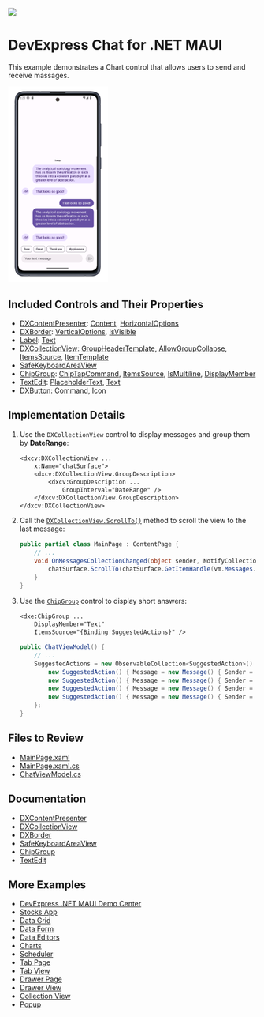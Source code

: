 <!-- default badges list -->
[![](https://img.shields.io/badge/📖_How_to_use_DevExpress_Examples-e9f6fc?style=flat-square)](https://docs.devexpress.com/GeneralInformation/403183)
<!-- default badges end -->

# DevExpress Chat for .NET MAUI

This example demonstrates a Chart control that allows users to send and receive massages.

<img width="40%" alt="DevExpress Chat for .NET MAUI" src="Images/app-preview.png">

## Included Controls and Their Properties

* [DXContentPresenter](https://docs.devexpress.com/MAUI/DevExpress.Maui.Core.DXContentPresenter): [Content](https://docs.devexpress.com/MAUI/DevExpress.Maui.Core.DXBorder.Content), [HorizontalOptions](https://learn.microsoft.com/en-us/dotnet/api/microsoft.maui.controls.view.horizontaloptions?view=net-maui-8.0)
* [DXBorder](https://docs.devexpress.com/MAUI/DevExpress.Maui.Core.DXBorder): [VerticalOptions](https://learn.microsoft.com/en-us/dotnet/api/microsoft.maui.controls.view.verticaloptions?view=net-maui-8.0), [IsVisible](https://learn.microsoft.com/en-us/dotnet/api/microsoft.maui.controls.visualelement.isvisible?view=net-maui-8.0)
* [Label](https://learn.microsoft.com/en-us/dotnet/maui/user-interface/controls/label?view=net-maui-8.0): [Text](https://learn.microsoft.com/en-us/dotnet/api/microsoft.maui.controls.label.text?view=net-maui-8.0)
* [DXCollectionView](https://docs.devexpress.com/MAUI/DevExpress.Maui.CollectionView.DXCollectionView): [GroupHeaderTemplate](https://docs.devexpress.com/MAUI/DevExpress.Maui.CollectionView.DXCollectionView.GroupHeaderTemplate), [AllowGroupCollapse](https://docs.devexpress.com/MAUI/DevExpress.Maui.CollectionView.DXCollectionView.AllowGroupCollapse), [ItemsSource](https://docs.devexpress.com/MAUI/DevExpress.Maui.CollectionView.DXCollectionView.ItemsSource), [ItemTemplate](https://docs.devexpress.com/MAUI/DevExpress.Maui.CollectionView.DXCollectionView.ItemTemplate)
* [SafeKeyboardAreaView](https://docs.devexpress.com/MAUI/DevExpress.Maui.Core.SafeKeyboardAreaView)
* [ChipGroup](https://docs.devexpress.com/MAUI/DevExpress.Maui.Editors.ChipGroup): [ChipTapCommand](https://docs.devexpress.com/MAUI/DevExpress.Maui.Editors.ChipGroup.ChipTapCommand), [ItemsSource](https://docs.devexpress.com/MAUI/DevExpress.Maui.Editors.ChipGroup.ItemsSource), [IsMultiline](https://docs.devexpress.com/MAUI/DevExpress.Maui.Editors.ChipGroup.IsMultiline), [DisplayMember](https://docs.devexpress.com/MAUI/DevExpress.Maui.Editors.ChipGroup.DisplayMember)
* [TextEdit](https://docs.devexpress.com/MAUI/DevExpress.Maui.Editors.TextEdit): [PlaceholderText](https://docs.devexpress.com/MAUI/DevExpress.Maui.Editors.EditBase.PlaceholderText), [Text](https://docs.devexpress.com/MAUI/DevExpress.Maui.Editors.TextEditBase.Text)
* [DXButton](https://docs.devexpress.devx/MAUI/DevExpress.Maui.Core.DXButton): [Command](https://docs.devexpress.com/MAUI/DevExpress.Maui.Core.DXButtonBase.Command), [Icon](https://docs.devexpress.devx/MAUI/DevExpress.Maui.Core.DXContentPresenter.Icon)

## Implementation Details

1. Use the `DXCollectionView` control to display messages and group them by **DateRange**:

    ```xaml
    <dxcv:DXCollectionView ... 
        x:Name="chatSurface">
        <dxcv:DXCollectionView.GroupDescription>
            <dxcv:GroupDescription ... 
                GroupInterval="DateRange" />
        </dxcv:DXCollectionView.GroupDescription>
    </dxcv:DXCollectionView>
    ```

2. Call the [`DXCollectionView.ScrollTo()`](https://docs.devexpress.devx/MAUI/DevExpress.Maui.CollectionView.DXCollectionView.ScrollTo(System.Int32)) method to scroll the view to the last message:

    ```csharp
    public partial class MainPage : ContentPage {
        // ...
        void OnMessagesCollectionChanged(object sender, NotifyCollectionChangedEventArgs e) {
            chatSurface.ScrollTo(chatSurface.GetItemHandle(vm.Messages.Count - 1));
        }
    }
    ```
    
3. Use the [`ChipGroup`](https://docs.devexpress.devx/MAUI/DevExpress.Maui.Editors.ChipGroup) control to display short answers:

    ```xaml
    <dxe:ChipGroup ...      
        DisplayMember="Text"
        ItemsSource="{Binding SuggestedActions}" />
    ```

    ```csharp
    public ChatViewModel() {
        // ...
        SuggestedActions = new ObservableCollection<SuggestedAction>() {
            new SuggestedAction() { Message = new Message() { Sender = Me, SentAt = DateTime.Now, Text = "Sure" }, Text = "Sure" },
            new SuggestedAction() { Message = new Message() { Sender = Me, SentAt = DateTime.Now, Text = "Great" }, Text = "Great" },
            new SuggestedAction() { Message = new Message() { Sender = Me, SentAt = DateTime.Now, Text = "Thank you" }, Text = "Thank you" },
            new SuggestedAction() { Message = new Message() { Sender = Me, SentAt = DateTime.Now, Text = "My pleasure" }, Text = "My pleasure" }
        };
    }
    ```

## Files to Review

- [MainPage.xaml](./CS/MainPage.xaml)
- [MainPage.xaml.cs](./CS/MainPage.xaml.cs)
- [ChatViewModel.cs](./CS/ChatViewModel.cs)

## Documentation

* [DXContentPresenter](https://docs.devexpress.com/MAUI/DevExpress.Maui.Core.DXContentPresenter)
* [DXCollectionView](https://docs.devexpress.com/MAUI/DevExpress.Maui.CollectionView.DXCollectionView)
* [DXBorder](https://docs.devexpress.com/MAUI/DevExpress.Maui.Core.DXBorder)
* [SafeKeyboardAreaView](https://docs.devexpress.com/MAUI/DevExpress.Maui.Core.SafeKeyboardAreaView)
* [ChipGroup](https://docs.devexpress.com/MAUI/DevExpress.Maui.Editors.ChipGroup)
* [TextEdit](https://docs.devexpress.com/MAUI/DevExpress.Maui.Editors.TextEdit)

## More Examples

* [DevExpress .NET MAUI Demo Center](https://github.com/DevExpress-Examples/maui-demo-app)
* [Stocks App](https://github.com/DevExpress-Examples/maui-stocks-mini)
* [Data Grid](https://github.com/DevExpress-Examples/maui-data-grid-get-started)
* [Data Form](https://github.com/DevExpress-Examples/maui-data-form-get-started)
* [Data Editors](https://github.com/DevExpress-Examples/maui-editors-get-started)
* [Charts](https://github.com/DevExpress-Examples/maui-charts)
* [Scheduler](https://github.com/DevExpress-Examples/maui-scheduler-get-started)
* [Tab Page](https://github.com/DevExpress-Examples/maui-tab-page-get-started)
* [Tab View](https://github.com/DevExpress-Examples/maui-tab-view-get-started)
* [Drawer Page](https://github.com/DevExpress-Examples/maui-drawer-page-get-started)
* [Drawer View](https://github.com/DevExpress-Examples/maui-drawer-view-get-started)
* [Collection View](https://github.com/DevExpress-Examples/maui-collection-view-get-started)
* [Popup](https://github.com/DevExpress-Examples/maui-popup-get-started)
